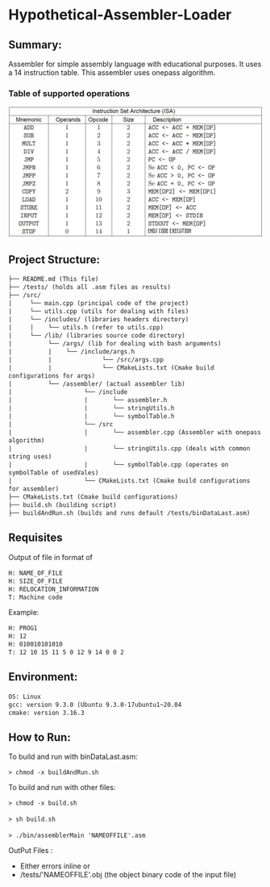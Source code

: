 # Hypothetical-Assembler-Loader

## Summary:

Assembler for simple assembly language with educational purposes. It uses a 14 instruction table. This assembler uses onepass algorithm.

### Table of supported operations

<p align="center">
  <img  src="https://github.com/lschiavini/Hypothetical-Assembler-Loader/blob/main/docs/instructionsTable.png">
</p>

## Project Structure:
```
├── README.md (This file)
├── /tests/ (holds all .asm files as results)
├── /src/
|     └── main.cpp (principal code of the project)
|     └── utils.cpp (utils for dealing with files)
|     └── /includes/ (libraries headers directory)
|     |    └── utils.h (refer to utils.cpp)
|     └── /lib/ (libraries source code directory)
|          └── /args/ (lib for dealing with bash arguments)
|          |    └── /include/args.h
|          |              └── /src/args.cpp
|          |              └── CMakeLists.txt (Cmake build configurations for args)
|          └── /assembler/ (actual assembler lib)
|                    └── /include
|                    |       └── assembler.h
|                    |       └── stringUtils.h
|                    |       └── symbolTable.h
|                    └── /src
|                    |       └── assembler.cpp (Assembler with onepass algorithm)
|                    |       └── stringUtils.cpp (deals with common string uses)
|                    |       └── symbolTable.cpp (operates on symbolTable of usedVales)
|                    └── CMakeLists.txt (Cmake build configurations for assembler)
├── CMakeLists.txt (Cmake build configurations)
├── build.sh (building script)
├── buildAndRun.sh (builds and runs default /tests/binDataLast.asm)
```

## Requisites
Output of file in format of 
```
H: NAME_OF_FILE
H: SIZE_OF_FILE
H: RELOCATION_INFORMATION
T: Machine code
```

Example:
```
H: PROG1
H: 12
H: 010010101010
T: 12 10 15 11 5 0 12 9 14 0 0 2
```
## Environment:
```
OS: Linux
gcc: version 9.3.0 (Ubuntu 9.3.0-17ubuntu1~20.04
cmake: version 3.16.3
```
## How to Run:

To build and run with binDataLast.asm:
```
> chmod -x buildAndRun.sh
```
To build and run with other files:
```
> chmod -x build.sh

> sh build.sh

> ./bin/assemblerMain 'NAMEOFFILE'.asm
```
OutPut Files :
 - Either errors inline or
 - /tests/'NAMEOFFILE'.obj (the object binary code of the input file)



